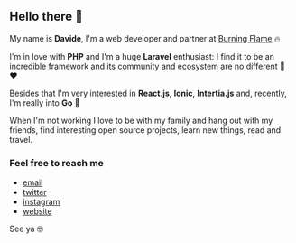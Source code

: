 ## Hello there 👋

My name is **Davide**, I'm a web developer and partner at [Burning Flame](https://www.burningflame.it) 🔥

I'm in love with **PHP** and I'm a huge **Laravel** enthusiast: I find it to be an incredible framework and its community and ecosystem are no different 🐘 ❤️

Besides that I'm very interested in **React.js**, **Ionic**, **Intertia.js** and, recently, I'm really into **Go** 🚀

When I'm not working I love to be with my family and hang out with my friends, find interesting open source projects, learn new things, read and travel.

### Feel free to reach me

- [email](mailto://davidemaria.busi@gmail.com)
- [twitter](https://twitter.com/davidemariabusi)
- [instagram](https://www.instagram.com/davidemariabusi)
- [website](https://davidemariabusi.github.io)

See ya 🤓
